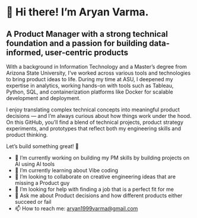 <h1>👋 Hi there! I’m Aryan Varma. </h1>
<h2> A Product Manager with a strong technical foundation and a passion for building data-informed, user-centric products</h2>

With a background in Information Technology and a Master’s degree from Arizona State University, I’ve worked across various tools and technologies to bring product ideas to life. During my time at ASU, I deepened my expertise in analytics, working hands-on with tools such as Tableau, Python, SQL, and containerization platforms like Docker for scalable development and deployment.

I enjoy translating complex technical concepts into meaningful product decisions — and I’m always curious about how things work under the hood. On this GitHub, you’ll find a blend of technical projects, product strategy experiments, and prototypes that reflect both my engineering skills and product thinking.

Let’s build something great! 🚀

- 🔭 I’m currently working on building my PM skills by building projects on AI using AI tools
- 🌱 I’m currently learning about Vibe coding
- 👯 I’m looking to collaborate on creative engineering ideas that are missing a Product guy
- 🤔 I’m looking for help with finding a job that is a perfect fit for me
- 💬 Ask me about Product decisions and how different products either succeed or fail
- 📫 How to reach me: aryan1999varma@gmail.com

